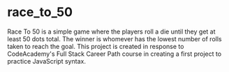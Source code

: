 # race_to_50
Race To 50 is a simple game where the players roll a die until they get at least 50 dots total. The winner is whomever has the lowest number of rolls taken to reach the goal. This project is created in response to CodeAcademy's Full Stack Career Path course in creating a first project to practice JavaScript syntax.
